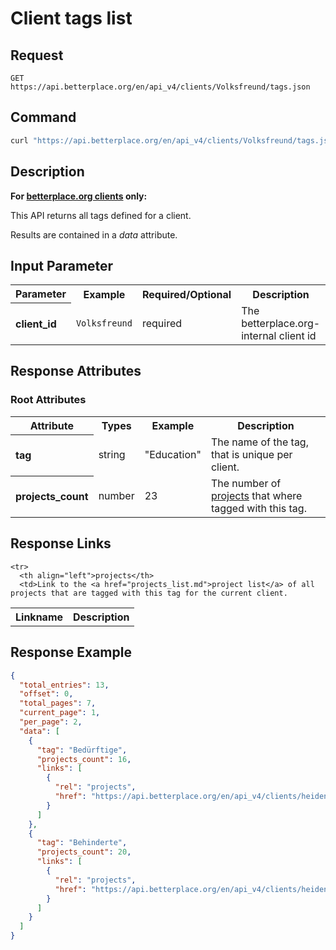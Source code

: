 
# Client tags list

## Request

```nginx
GET https://api.betterplace.org/en/api_v4/clients/Volksfreund/tags.json
```

## Command

```bash
curl "https://api.betterplace.org/en/api_v4/clients/Volksfreund/tags.json"
```

## Description

**For [betterplace.org clients](../README.md#client-api) only:**

This API returns all tags defined for a client.

Results are contained in a *data* attribute.


## Input Parameter

<table>
  <tr>
    <th>Parameter</th>
    <th>Example</th>
    <th>Required/Optional</th>
    <th>Description</th>
  </tr>
  <tr>
    <th align="left">client_id</th>
    <td><code>Volksfreund</code></td>
    <td>required</td>
    <td>The betterplace.org-internal client id</td>
  </tr>
</table>

## Response Attributes

### Root Attributes

  <table>
    <tr>
      <th>Attribute</th>
      <th>Types</th>
      <th>Example</th>
      <th>Description</th>
    </tr>
    <tr>
      <th align="left">tag</th>
      <td>string</td>
      <td>"Education"</td>
      <td>The name of the tag, that is unique per client.
</td>
    </tr>
    <tr>
      <th align="left">projects_count</th>
      <td>number</td>
      <td>23</td>
      <td>The number of <a href="projects_list.md">projects</a>
that where tagged with this tag.
</td>
    </tr>
  </table>
</table>

## Response Links

<table>
  <tr>
    <th>Linkname</th>
    <th>Description</th>
  </tr>

    <tr>
      <th align="left">projects</th>
      <td>Link to the <a href="projects_list.md">project list</a> of all projects that are tagged with this tag for the current client.
</td>
    </tr>
</table>

## Response Example

```json
{
  "total_entries": 13,
  "offset": 0,
  "total_pages": 7,
  "current_page": 1,
  "per_page": 2,
  "data": [
    {
      "tag": "Bedürftige",
      "projects_count": 16,
      "links": [
        {
          "rel": "projects",
          "href": "https://api.betterplace.org/en/api_v4/clients/heidenheim/tags/Bed%C3%BCrftige/projects.json"
        }
      ]
    },
    {
      "tag": "Behinderte",
      "projects_count": 20,
      "links": [
        {
          "rel": "projects",
          "href": "https://api.betterplace.org/en/api_v4/clients/heidenheim/tags/Behinderte/projects.json"
        }
      ]
    }
  ]
}
```

